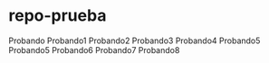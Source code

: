 # repo-prueba

Probando
Probando1
Probando2
Probando3
Probando4
Probando5
Probando5
Probando6
Probando7
Probando8
